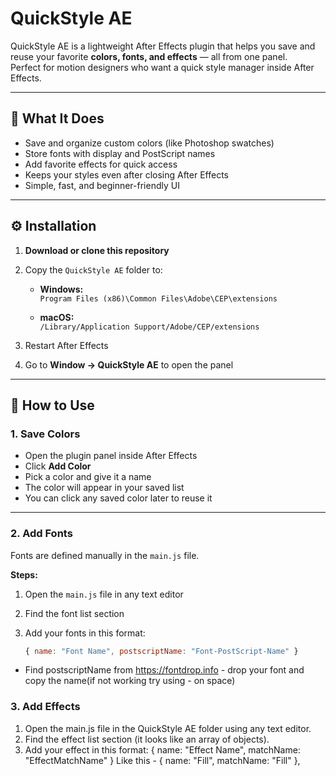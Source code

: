 # QuickStyle AE

QuickStyle AE is a lightweight After Effects plugin that helps you save and reuse your favorite **colors, fonts, and effects** — all from one panel.  
Perfect for motion designers who want a quick style manager inside After Effects.

---

## 🧩 What It Does

- Save and organize custom colors (like Photoshop swatches)  
- Store fonts with display and PostScript names  
- Add favorite effects for quick access  
- Keeps your styles even after closing After Effects  
- Simple, fast, and beginner-friendly UI

---

## ⚙️ Installation

1. **Download or clone this repository**
2. Copy the `QuickStyle AE` folder to:

   - **Windows:**  
     `Program Files (x86)\Common Files\Adobe\CEP\extensions`

   - **macOS:**  
     `/Library/Application Support/Adobe/CEP/extensions`

3. Restart After Effects  
4. Go to **Window → QuickStyle AE** to open the panel

---

## 🎨 How to Use

### 1. Save Colors
- Open the plugin panel inside After Effects  
- Click **Add Color**  
- Pick a color and give it a name  
- The color will appear in your saved list  
- You can click any saved color later to reuse it

---

### 2. Add Fonts
Fonts are defined manually in the `main.js` file.

**Steps:**
1. Open the `main.js` file in any text editor  
2. Find the font list section  
3. Add your fonts in this format:

   ```js
   { name: "Font Name", postscriptName: "Font-PostScript-Name" }
* Find postscriptName from https://fontdrop.info - drop your font and copy the name(if not working try using - on space)
   


### 3. Add Effects

1. Open the main.js file in the QuickStyle AE folder using any text editor.
2. Find the effect list section (it looks like an array of objects).
3. Add your effect in this format:
   { name: "Effect Name", matchName: "EffectMatchName" }
Like this - { name: "Fill", matchName: "Fill" },

